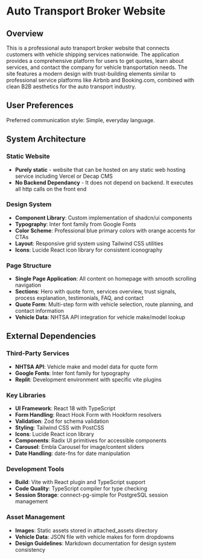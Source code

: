 # Auto Transport Broker Website

## Overview

This is a professional auto transport broker website that connects customers with vehicle shipping services nationwide. The application provides a comprehensive platform for users to get quotes, learn about services, and contact the company for vehicle transportation needs. The site features a modern design with trust-building elements similar to professional service platforms like Airbnb and Booking.com, combined with clean B2B aesthetics for the auto transport industry.

## User Preferences

Preferred communication style: Simple, everyday language.

## System Architecture

### Static Website
- **Purely static** - website that can be hosted on any static web hosting service including Vercel or Decap CMS
- **No Backend Dependancy** - It does not depend on backend. It executes all http calls on the front end

### Design System
- **Component Library**: Custom implementation of shadcn/ui components
- **Typography**: Inter font family from Google Fonts
- **Color Scheme**: Professional blue primary colors with orange accents for CTAs
- **Layout**: Responsive grid system using Tailwind CSS utilities
- **Icons**: Lucide React icon library for consistent iconography

### Page Structure
- **Single Page Application**: All content on homepage with smooth scrolling navigation
- **Sections**: Hero with quote form, services overview, trust signals, process explanation, testimonials, FAQ, and contact
- **Quote Form**: Multi-step form with vehicle selection, route planning, and contact information
- **Vehicle Data**: NHTSA API integration for vehicle make/model lookup

## External Dependencies

### Third-Party Services
- **NHTSA API**: Vehicle make and model data for quote form
- **Google Fonts**: Inter font family for typography
- **Replit**: Development environment with specific vite plugins

### Key Libraries
- **UI Framework**: React 18 with TypeScript
- **Form Handling**: React Hook Form with Hookform resolvers
- **Validation**: Zod for schema validation
- **Styling**: Tailwind CSS with PostCSS
- **Icons**: Lucide React icon library
- **Components**: Radix UI primitives for accessible components
- **Carousel**: Embla Carousel for image/content sliders
- **Date Handling**: date-fns for date manipulation

### Development Tools
- **Build**: Vite with React plugin and TypeScript support
- **Code Quality**: TypeScript compiler for type checking
- **Session Storage**: connect-pg-simple for PostgreSQL session management

### Asset Management
- **Images**: Static assets stored in attached_assets directory
- **Vehicle Data**: JSON file with vehicle makes for form dropdowns
- **Design Guidelines**: Markdown documentation for design system consistency

